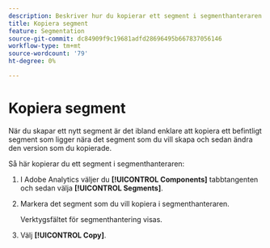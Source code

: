 ```yaml
---
description: Beskriver hur du kopierar ett segment i segmenthanteraren
title: Kopiera segment
feature: Segmentation
source-git-commit: dc84909f9c19681adfd28696495b667837056146
workflow-type: tm+mt
source-wordcount: '79'
ht-degree: 0%

---
```


# Kopiera segment

När du skapar ett nytt segment är det ibland enklare att kopiera ett befintligt segment som ligger nära det segment som du vill skapa och sedan ändra den version som du kopierade.

Så här kopierar du ett segment i segmenthanteraren:

1. I Adobe Analytics väljer du **[!UICONTROL Components]** tabbtangenten och sedan välja **[!UICONTROL Segments]**.

1. Markera det segment som du vill kopiera i segmenthanteraren.

   Verktygsfältet för segmenthantering visas.

1. Välj **[!UICONTROL Copy]**.